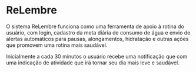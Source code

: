 # ReLembre
O sistema ReLembre funciona como uma ferramenta de apoio à rotina do usuário, com login, cadastro da meta diária de consumo de água e envio de alertas automáticos para pausas, alongamentos, hidratação e outras ações que promovem uma rotina mais saudável. 

Inicialmente a cada 30 minutos o usuário recebe uma notificação que com uma indicação de atividade que irá tornar seu dia mais leve e saudável.
